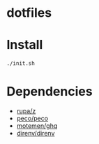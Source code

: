 dotfiles
===

# Install

```sh
./init.sh
```

# Dependencies
- [rupa/z](https://github.com/rupa/z)
- [peco/peco](https://github.com/peco/peco)
- [motemen/ghq](https://github.com/motemen/ghq)
- [direnv/direnv](https://github.com/direnv/direnv)
